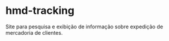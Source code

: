 # hmd-tracking
Site para pesquisa e exibição de informação sobre expedição de mercadoria de clientes.
